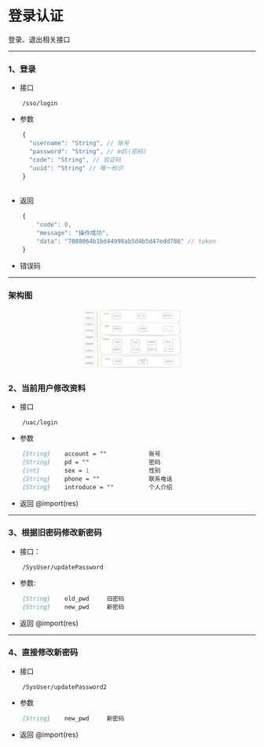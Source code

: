 # 登录认证

登录、退出相关接口

---

### 1、登录
- 接口
``` api
	/sso/login
```
- 参数
``` js
    {
      "username": "String", // 账号
      "password": "String", // md5(密码)
      "code": "String", // 验证码
      "uuid": "String" // 唯一标识
    }
	
```
- 返回
``` js
    {
        "code": 0,
        "message": "操作成功",
        "data": "7088064b1bd44998ab5d4b5d47edd786" // token
    }
```
- 错误码


--- 
### 架构图
<div align="center">
    <img src="../assets/架构图.png" style="zoom:20%" >
</div>

### 2、当前用户修改资料
- 接口
``` api
	/uac/login
```
- 参数
``` p 
	{String}	account = ""			账号
	{String}	pd = ""			        密码
	{int}		sex = 1					性别
	{String}	phone = ""				联系电话
	{String}	introduce = ""			个人介绍
```
- 返回 
@import(res)


--- 
### 3、根据旧密码修改新密码
- 接口：
``` api
	/SysUser/updatePassword
```
- 参数: 
``` p
	{String}	old_pwd		旧密码
	{String}	new_pwd		新密码
```
- 返回 
@import(res)

--- 
### 4、直接修改新密码
- 接口
``` api
	/SysUser/updatePassword2
```
- 参数
``` p
	{String}	new_pwd		新密码
```
- 返回 
@import(res)







